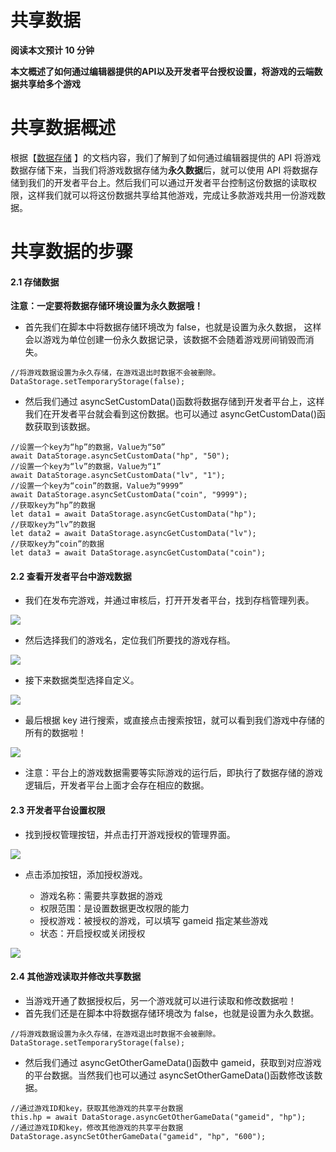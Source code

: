 # 共享数据

<strong>阅读本文预计 10 分钟</strong>

<strong>本文概述了如何通过编辑器提供的</strong><strong>API</strong><strong>以及</strong><strong>开发者平台</strong><strong>授权设置，将游戏的云端数据共享给多个游戏</strong>

# 共享数据概述

根据【[数据存储](https://meta.feishu.cn/wiki/wikcnl49v1cFFHKGwNaL6rSEMVg) 】的文档内容，我们了解到了如何通过编辑器提供的 API 将游戏数据存储下来，当我们将游戏数据存储为<strong>永久数据</strong>后，就可以使用 API 将数据存储到我们的开发者平台上。然后我们可以通过开发者平台控制这份数据的读取权限，这样我们就可以将这份数据共享给其他游戏，完成让多款游戏共用一份游戏数据。

# 共享数据的步骤

#### 2.1 存储数据

<strong>注意：一定要将数据存储环境设置为永久数据哦！</strong>

- 首先我们在脚本中将数据存储环境改为 false，也就是设置为永久数据， 这样会以游戏为单位创建一份永久数据记录，该数据不会随着游戏房间销毁而消失。

```
//将游戏数据设置为永久存储，在游戏退出时数据不会被删除。
DataStorage.setTemporaryStorage(false);
```

- 然后我们通过 asyncSetCustomData()函数将数据存储到开发者平台上，这样我们在开发者平台就会看到这份数据。也可以通过 asyncGetCustomData()函数获取到该数据。

```
//设置一个key为“hp”的数据，Value为“50”
await DataStorage.asyncSetCustomData("hp", "50");
//设置一个key为“lv”的数据，Value为“1”
await DataStorage.asyncSetCustomData("lv", "1");
//设置一个key为“coin”的数据，Value为“9999”
await DataStorage.asyncSetCustomData("coin", "9999");
//获取key为“hp”的数据
let data1 = await DataStorage.asyncGetCustomData("hp");
//获取key为“lv”的数据
let data2 = await DataStorage.asyncGetCustomData("lv");
//获取key为“coin”的数据
let data3 = await DataStorage.asyncGetCustomData("coin");
```

#### 2.2 查看开发者平台中游戏数据

- 我们在发布完游戏，并通过审核后，打开开发者平台，找到存档管理列表。

![](static/boxcnTlNSqwT4chVzV0pCdAjOFh.png)

- 然后选择我们的游戏名，定位我们所要找的游戏存档。

![](static/boxcnHpVNAyHu9EAxMRRL9fvB4c.png)

- 接下来数据类型选择自定义。

![](static/boxcnP0gTVAgSPf9onxMY7091xd.png)

- 最后根据 key 进行搜索，或直接点击搜索按钮，就可以看到我们游戏中存储的所有的数据啦！

![](static/boxcnDi0RyxBzoJkRPBXNg9PFMb.png)

- 注意：平台上的游戏数据需要等实际游戏的运行后，即执行了数据存储的游戏逻辑后，开发者平台上面才会存在相应的数据。

#### 2.3 开发者平台设置权限

- 找到授权管理按钮，并点击打开游戏授权的管理界面。

![](static/boxcnK6q9I67GPYgrzFipQMkCWh.png)

- 点击添加按钮，添加授权游戏。

  - 游戏名称：需要共享数据的游戏
  - 权限范围：是设置数据更改权限的能力
  - 授权游戏：被授权的游戏，可以填写 gameid 指定某些游戏
  - 状态：开启授权或关闭授权

![](static/boxcnw91nIKk7sVs30sbSUf0sdc.png)

#### 2.4 其他游戏读取并修改共享数据

- 当游戏开通了数据授权后，另一个游戏就可以进行读取和修改数据啦！
- 首先我们还是在脚本中将数据存储环境改为 false，也就是设置为永久数据。

```
//将游戏数据设置为永久存储，在游戏退出时数据不会被删除。
DataStorage.setTemporaryStorage(false);
```

- 然后我们通过 asyncGetOtherGameData()函数中 gameid，获取到对应游戏的平台数据。当然我们也可以通过 asyncSetOtherGameData()函数修改该数据。

```
//通过游戏ID和key，获取其他游戏的共享平台数据
this.hp = await DataStorage.asyncGetOtherGameData("gameid", "hp");
//通过游戏ID和key，修改其他游戏的共享平台数据
DataStorage.asyncSetOtherGameData("gameid", "hp", "600");
```
